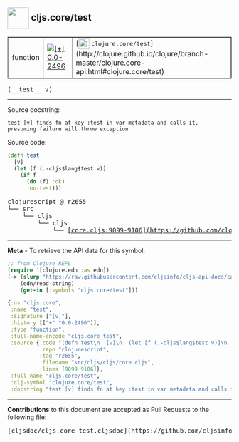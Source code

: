 ## <img width="48px" valign="middle" src="http://i.imgur.com/Hi20huC.png"> cljs.core/test

 <table border="1">
<tr>

<td>function</td>
<td><a href="https://github.com/cljsinfo/cljs-api-docs/tree/0.0-2496"><img valign="middle" alt="[+] 0.0-2496" src="https://img.shields.io/badge/+-0.0--2496-lightgrey.svg"></a> </td>
<td>
[<img height="24px" valign="middle" src="http://i.imgur.com/1GjPKvB.png"> <samp>clojure.core/test</samp>](http://clojure.github.io/clojure/branch-master/clojure.core-api.html#clojure.core/test)
</td>
</tr>
</table>

 <samp>
(__test__ v)<br>
</samp>

---




Source docstring:

```
test [v] finds fn at key :test in var metadata and calls it,
presuming failure will throw exception
```

Source code:

```clj
(defn test
  [v]
  (let [f (.-cljs$lang$test v)]
    (if f
      (do (f) :ok)
      :no-test)))
```

 <pre>
clojurescript @ r2655
└── src
    └── cljs
        └── cljs
            └── <ins>[core.cljs:9099-9106](https://github.com/clojure/clojurescript/blob/r2655/src/cljs/cljs/core.cljs#L9099-L9106)</ins>
</pre>


---

__Meta__ - To retrieve the API data for this symbol:

```clj
;; from Clojure REPL
(require '[clojure.edn :as edn])
(-> (slurp "https://raw.githubusercontent.com/cljsinfo/cljs-api-docs/catalog/cljs-api.edn")
    (edn/read-string)
    (get-in [:symbols "cljs.core/test"]))
```

```clj
{:ns "cljs.core",
 :name "test",
 :signature ["[v]"],
 :history [["+" "0.0-2496"]],
 :type "function",
 :full-name-encode "cljs.core_test",
 :source {:code "(defn test\n  [v]\n  (let [f (.-cljs$lang$test v)]\n    (if f\n      (do (f) :ok)\n      :no-test)))",
          :repo "clojurescript",
          :tag "r2655",
          :filename "src/cljs/cljs/core.cljs",
          :lines [9099 9106]},
 :full-name "cljs.core/test",
 :clj-symbol "clojure.core/test",
 :docstring "test [v] finds fn at key :test in var metadata and calls it,\npresuming failure will throw exception"}

```

---

__Contributions__ to this document are accepted as Pull Requests to the following file:

 <pre>
[cljsdoc/cljs.core_test.cljsdoc](https://github.com/cljsinfo/cljs-api-docs/blob/master/cljsdoc/cljs.core_test.cljsdoc)
</pre>

